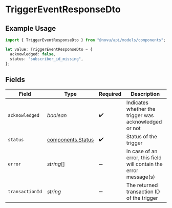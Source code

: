 # TriggerEventResponseDto

## Example Usage

```typescript
import { TriggerEventResponseDto } from "@novu/api/models/components";

let value: TriggerEventResponseDto = {
  acknowledged: false,
  status: "subscriber_id_missing",
};
```

## Fields

| Field                                                             | Type                                                              | Required                                                          | Description                                                       |
| ----------------------------------------------------------------- | ----------------------------------------------------------------- | ----------------------------------------------------------------- | ----------------------------------------------------------------- |
| `acknowledged`                                                    | *boolean*                                                         | :heavy_check_mark:                                                | Indicates whether the trigger was acknowledged or not             |
| `status`                                                          | [components.Status](../../models/components/status.md)            | :heavy_check_mark:                                                | Status of the trigger                                             |
| `error`                                                           | *string*[]                                                        | :heavy_minus_sign:                                                | In case of an error, this field will contain the error message(s) |
| `transactionId`                                                   | *string*                                                          | :heavy_minus_sign:                                                | The returned transaction ID of the trigger                        |